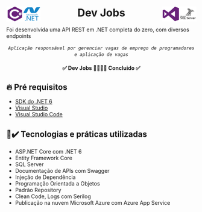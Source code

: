 <h1 align="center"><img align="left" height="40" width="45" src="https://github.com/devicons/devicon/blob/master/icons/csharp/csharp-plain.svg"><img align="left" src="https://github.com/devicons/devicon/blob/master/icons/dot-net/dot-net-plain-wordmark.svg" height="40" width="45" >Dev Jobs<img align="right" height="40" width="45" src="https://github.com/devicons/devicon/blob/master/icons/microsoftsqlserver/microsoftsqlserver-plain-wordmark.svg"><img align="right" height="40" width="45"src="https://github.com/devicons/devicon/blob/master/icons/visualstudio/visualstudio-plain.svg" ></h1>

Foi desenvolvida uma API REST em .NET completa do zero,
com diversos endpoints


 <div align="center">

   <cite align="center">`Aplicação responsável por gerenciar vagas de
emprego de programadores e aplicação de vagas`</cite>

</div>

<h4 align="center"> 
   ✅ Dev Jobs 🔎👨‍💻🌆 Concluido ✅ 
   
 </h4>

## 🔥 **Pré requisitos**

- [SDK do .NET 6](https://dotnet.microsoft.com/download)
- [Visual Studio](https://visualstudio.microsoft.com/pt-br/downloads/)
- [Visual Studio Code](https://code.visualstudio.com/)


## 🚀✔️ Tecnologias e práticas utilizadas
- ASP.NET Core com .NET 6
- Entity Framework Core
- SQL Server
- Documentação de APls com Swagger
- Injeção de Dependência
- Programação Orientada a Objetos
- Padrão Repository
- Clean Code, Logs com Serilog
- Publicação na nuvem Microsoft Azure com Azure App Service
